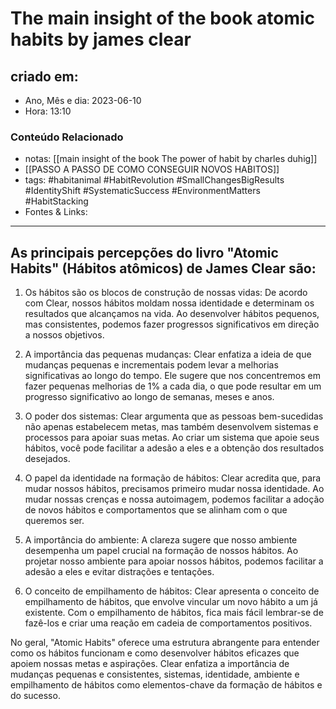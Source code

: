 # The main insight of the book atomic habits by james clear

## criado em: 
-  Ano, Mês e dia: 2023-06-10
- Hora: 13:10

### Conteúdo Relacionado
- notas: [[main insight of the book The power of habit by charles duhig]]
- [[PASSO A PASSO DE COMO CONSEGUIR NOVOS HABITOS]]
- tags: #habitanimal #HabitRevolution #SmallChangesBigResults #IdentityShift #SystematicSuccess #EnvironmentMatters #HabitStacking
- Fontes & Links: 
---

## As principais percepções do livro "Atomic Habits" (Hábitos atômicos) de James Clear são:

1. Os hábitos são os blocos de construção de nossas vidas: De acordo com Clear, nossos hábitos moldam nossa identidade e determinam os resultados que alcançamos na vida. Ao desenvolver hábitos pequenos, mas consistentes, podemos fazer progressos significativos em direção a nossos objetivos.
    
2. A importância das pequenas mudanças: Clear enfatiza a ideia de que mudanças pequenas e incrementais podem levar a melhorias significativas ao longo do tempo. Ele sugere que nos concentremos em fazer pequenas melhorias de 1% a cada dia, o que pode resultar em um progresso significativo ao longo de semanas, meses e anos.
    
3. O poder dos sistemas: Clear argumenta que as pessoas bem-sucedidas não apenas estabelecem metas, mas também desenvolvem sistemas e processos para apoiar suas metas. Ao criar um sistema que apoie seus hábitos, você pode facilitar a adesão a eles e a obtenção dos resultados desejados.
    
4. O papel da identidade na formação de hábitos: Clear acredita que, para mudar nossos hábitos, precisamos primeiro mudar nossa identidade. Ao mudar nossas crenças e nossa autoimagem, podemos facilitar a adoção de novos hábitos e comportamentos que se alinham com o que queremos ser.
    
5. A importância do ambiente: A clareza sugere que nosso ambiente desempenha um papel crucial na formação de nossos hábitos. Ao projetar nosso ambiente para apoiar nossos hábitos, podemos facilitar a adesão a eles e evitar distrações e tentações.
    
6. O conceito de empilhamento de hábitos: Clear apresenta o conceito de empilhamento de hábitos, que envolve vincular um novo hábito a um já existente. Com o empilhamento de hábitos, fica mais fácil lembrar-se de fazê-los e criar uma reação em cadeia de comportamentos positivos.

No geral, "Atomic Habits" oferece uma estrutura abrangente para entender como os hábitos funcionam e como desenvolver hábitos eficazes que apoiem nossas metas e aspirações. Clear enfatiza a importância de mudanças pequenas e consistentes, sistemas, identidade, ambiente e empilhamento de hábitos como elementos-chave da formação de hábitos e do sucesso.
